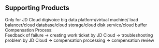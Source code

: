 ## Supporting Products
Only for JD Cloud digivoice big data platform/virtual machine/ load balancer/cloud database/cloud storage/cloud disk service/cloud buffer<br/>
Compensation Process: <br/>
Feedback of failure → creating work ticket by JD Cloud → troubleshooting problem by JD Cloud → compensation processing → compensation review
